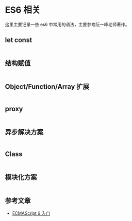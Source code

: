 # ES6 相关

这里主要记录一些 es6 中常用的语法，主要参考阮一峰老师著作。

## let const

```js
```

## 结构赋值

```js
```

## Object/Function/Array 扩展

```js
```

## proxy

```js
```

## 异步解决方案

```js
```

## Class

```js
```

## 模块化方案

```js
```

## 参考文章

- [ECMAScript 6 入门](http://es6.ruanyifeng.com/#README)
